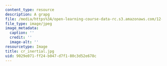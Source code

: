 ```yaml
---
content_type: resource
description: A grapg
file: /media/https%3A/open-learning-course-data-rc.s3.amazonaws.com/12-800-fluid-dynamics-of-the-atmosphere-and-ocean-fall-2004/9029e071ff24b047d7f180c3d52e678c_cr_inertial.jpg
file_type: image/jpeg
image_metadata:
  caption: ''
  credit: ''
  image-alt: ''
resourcetype: Image
title: cr_inertial.jpg
uid: 9029e071-ff24-b047-d7f1-80c3d52e678c
---
```

